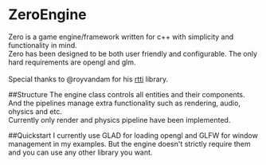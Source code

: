 # ZeroEngine
Zero is a game engine/framework written for c++ with simplicity and functionality in mind.<br />
Zero has been designed to be both user friendly and configurable. The only hard requirements are opengl and glm.<br /><br />
Special thanks to @royvandam for his <a href="https://github.com/royvandam/rtti">rtti</a> library.

##Structure
The engine class controls all entities and their components. And the pipelines manage extra functionality such as rendering, audio, ohysics and etc.<br />
Currently only render and physics pipeline have been implemented.

##Quickstart
I currently use GLAD for loading opengl and GLFW for window management in my examples. But the engine doesn't strictly require them and you can use any other library you want.
